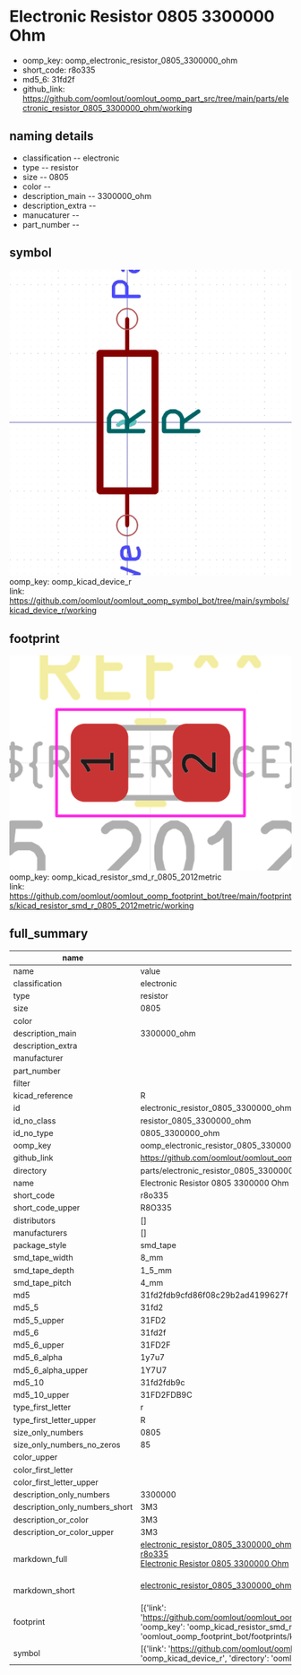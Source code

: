 # Electronic Resistor 0805 3300000 Ohm

  
* oomp_key: oomp_electronic_resistor_0805_3300000_ohm 
* short_code: r8o335
* md5_6: 31fd2f  
* github_link: https://github.com/oomlout/oomlout_oomp_part_src/tree/main/parts/electronic_resistor_0805_3300000_ohm/working  
## naming details
* classification -- electronic
* type -- resistor
* size -- 0805
* color -- 
* description_main -- 3300000_ohm
* description_extra -- 
* manucaturer -- 
* part_number -- 



## symbol

![](symbol/0/working/working_600.png)  
oomp_key: oomp_kicad_device_r  
link: https://github.com/oomlout/oomlout_oomp_symbol_bot/tree/main/symbols/kicad_device_r/working  

## footprint

![](footprint/0/working/working_600.png)  
oomp_key: oomp_kicad_resistor_smd_r_0805_2012metric  
link: https://github.com/oomlout/oomlout_oomp_footprint_bot/tree/main/footprints/kicad_resistor_smd_r_0805_2012metric/working  

## full_summary
| name | value | 
| --- | --- | 
| name | value | 
| classification | electronic | 
| type | resistor | 
| size | 0805 | 
| color |  | 
| description_main | 3300000_ohm | 
| description_extra |  | 
| manufacturer |  | 
| part_number |  | 
| filter |  | 
| kicad_reference | R | 
| id | electronic_resistor_0805_3300000_ohm | 
| id_no_class | resistor_0805_3300000_ohm | 
| id_no_type | 0805_3300000_ohm | 
| oomp_key | oomp_electronic_resistor_0805_3300000_ohm | 
| github_link | https://github.com/oomlout/oomlout_oomp_part_src/tree/main/parts/electronic_resistor_0805_3300000_ohm/working | 
| directory | parts/electronic_resistor_0805_3300000_ohm | 
| name | Electronic Resistor 0805 3300000 Ohm | 
| short_code | r8o335 | 
| short_code_upper | R8O335 | 
| distributors | [] | 
| manufacturers | [] | 
| package_style | smd_tape | 
| smd_tape_width | 8_mm | 
| smd_tape_depth | 1_5_mm | 
| smd_tape_pitch | 4_mm | 
| md5 | 31fd2fdb9cfd86f08c29b2ad4199627f | 
| md5_5 | 31fd2 | 
| md5_5_upper | 31FD2 | 
| md5_6 | 31fd2f | 
| md5_6_upper | 31FD2F | 
| md5_6_alpha | 1y7u7 | 
| md5_6_alpha_upper | 1Y7U7 | 
| md5_10 | 31fd2fdb9c | 
| md5_10_upper | 31FD2FDB9C | 
| type_first_letter | r | 
| type_first_letter_upper | R | 
| size_only_numbers | 0805 | 
| size_only_numbers_no_zeros | 85 | 
| color_upper |  | 
| color_first_letter |  | 
| color_first_letter_upper |  | 
| description_only_numbers | 3300000 | 
| description_only_numbers_short | 3M3 | 
| description_or_color | 3M3 | 
| description_or_color_upper | 3M3 | 
| markdown_full | [electronic_resistor_0805_3300000_ohm](https://github.com/oomlout/oomlout_oomp_part_src/tree/main/parts/electronic_resistor_0805_3300000_ohm/working)<br>[r8o335](https://github.com/oomlout/oomlout_oomp_part_src/tree/main/parts/electronic_resistor_0805_3300000_ohm/working)<br>[Electronic Resistor 0805 3300000 Ohm](https://github.com/oomlout/oomlout_oomp_part_src/tree/main/parts/electronic_resistor_0805_3300000_ohm/working)<br><br> | 
| markdown_short | [electronic_resistor_0805_3300000_ohm](https://github.com/oomlout/oomlout_oomp_part_src/tree/main/parts/electronic_resistor_0805_3300000_ohm/working)<br><br> | 
| footprint | [{'link': 'https://github.com/oomlout/oomlout_oomp_footprint_bot/tree/main/foootprntss/kicad_resistor_smd_r_0805_2012metric', 'oomp_key': 'oomp_kicad_resistor_smd_r_0805_2012metric', 'directory': 'oomlout_oomp_footprint_bot/footprints/kicad_resistor_smd_r_0805_2012metric//working/working.kicad_mod'}] | 
| symbol | [{'link': 'https://github.com/oomlout/oomlout_oomp_symbol_bot/tree/main/symbols/kicad_device_r', 'oomp_key': 'oomp_kicad_device_r', 'directory': 'oomlout_oomp_symbol_bot/symbols/kicad_device_r//working/working.kicad_sym'}] | 
